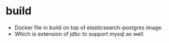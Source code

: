 # build
* Docker file in build on top of elasticsearch-postgres image.
* Which is extension of jdbc to support mysql as well.